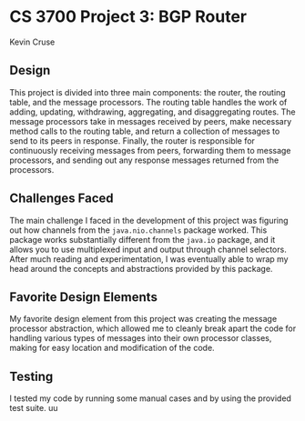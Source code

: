# CS 3700 Project 3: BGP Router
Kevin Cruse

## Design
This project is divided into three main components: the router, the routing table, and the message processors. The
routing table handles the work of adding, updating, withdrawing, aggregating, and disaggregating routes. The message
processors take in messages received by peers, make necessary method calls to the routing table, and return a
collection of messages to send to its peers in response. Finally, the router is responsible for continuously receiving
messages from peers, forwarding them to message processors, and sending out any response messages returned from the
processors.

## Challenges Faced
The main challenge I faced in the development of this project was figuring out how channels from the `java.nio.channels`
package worked. This package works substantially different from the `java.io` package, and it allows you to use
multiplexed input and output through channel selectors. After much reading and experimentation, I was eventually able to
wrap my head around the concepts and abstractions provided by this package.

## Favorite Design Elements
My favorite design element from this project was creating the message processor abstraction, which allowed me to 
cleanly break apart the code for handling various types of messages into their own processor classes, making for easy
location and modification of the code.

## Testing
I tested my code by running some manual cases and by using the provided test suite.
uu